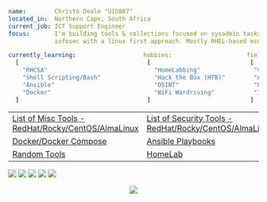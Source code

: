 ```yaml
name:        Christo Deale "UID887"
located_in:  Northern Cape, South Africa
current_job: ICT Support Engineer
focus:       I'm building tools & collections focused on sysadmin tasks, automation & 
             infosec with a linux first approach. Mostly RHEL-based ecosystems.

currently_learning:                   hobbies:                     fields_of_interests: 
  [                                    [                            [
    "RHCSA"                              "HomeLabbing"               "Virtualization"
    "Shell Scripting/Bash"               "Hack the Box (HTB)"        "Automation Scripts"
    "Ansible"                            "OSINT"                     "Linux Hardening"
    "Docker"                             "WiFi Wardriving"           "Information Security"
  ]                                    ]                            ]
```
<table>
  <tr>
    <td>
      <a href="https://github.com/uid887/MiscTools">List of Misc Tools - RedHat/Rocky/CentOS/AlmaLinux</a>
    </td>
    <td>
      <a href="https://github.com/uid887/SecurityTools">List of Security Tools - RedHat/Rocky/CentOS/AlmaLinux</a>
    </td>
   </tr>
 <tr>
    <td>
      <a href="https://github.com/uid887/Docker">Docker/Docker Compose</a>
    </td>
    <td>
      <a href="https://github.com/uid887/Ansible">Ansible Playbooks</a>
    </td>
   </tr>
<tr>
    <td>
      <a href="https://github.com/uid887/RandomTools">Random Tools</a>
    </td>
  <td>
      <a href="https://github.com/uid887/HomeLab">HomeLab</a>
    </td> 
  </tr>
</table>

[![](https://img.shields.io/badge/OS-Red%20Hat%20Linux-ee0000?style=flat-square&logo=redhat&logoColor=white)]()
[![](https://img.shields.io/badge/OS-Rocky%20Linux-10b981?style=flat-square&logo=rockylinux&logoColor=white)]()
[![](https://img.shields.io/badge/Shell-Bash-121011?style=flat-square&logo=gnubash&logoColor=white)]()
[![](https://img.shields.io/badge/Scripting-Batch-4B6C4F?style=flat-square&logo=windows&logoColor=white)]()
[![](https://img.shields.io/badge/Scripting-PowerShell-5391FE?style=flat-square&logo=powershell&logoColor=white)]()

<p align="center"><img src="https://github-readme-stats.vercel.app/api/top-langs/?username=uid887&show_icons=true&title_color=ab20fd&icon_color=39ff14&text_color=2D96FF&bg_color=151515"></p>

